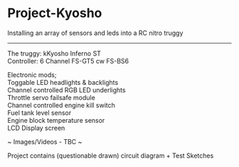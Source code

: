 # Project-Kyosho
Installing an array of sensors and leds into a RC nitro truggy

------------------------------------------------------------

The truggy: kKyosho Inferno ST  
Controller: 6 Channel FS-GT5 cw FS-BS6

Electronic mods;  
Toggable LED headlights & backlights  
Channel controlled RGB LED underlights	
Throttle servo failsafe module  
Channel controlled engine kill switch  
Fuel tank level sensor  
Engine block temperature sensor  
LCD Display screen  


~ Images/Videos - TBC ~

Project contains (questionable drawn) circuit diagram + Test Sketches
